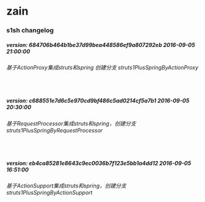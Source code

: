 
# zain

<h3>s1sh changelog</h3>
<h5>version: 684706b464b1be37d99bea448586ef9a807292eb 2016-09-05 21:00:00</h5>
<h6>基于ActionProxy集成struts和spring 创建分支 struts1PlusSpringByActionProxy</h6><br>

<h5>version: c688551e7d6c5e970cd9bf486c5ad0214cf5a7b1 2016-09-05 20:30:00</h5>
<h6>基于RequestProcessor集成struts和spring，创建分支 struts1PlusSpringByRequestProcessor</h6><br>

<h5>version: eb4ca85281e8643c9ec0036b7f123e5bb1a4dd12 2016-09-05 16:51:00</h5>
<h6>基于ActionSupport集成struts和spring，创建分支 struts1PlusSpringByActionSupport</h6><br>
